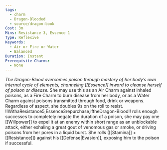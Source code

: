 ```yaml
---
tags:
  - charm
  - Dragon-Blooded
  - source/dragon-book
Cost: 3m
Mins: Resistance 3, Essence 1
Type: Reflexive
Keywords:
  - Air or Fire or Water
  - Balanced
Duration: Instant
Prerequisite Charms:
  - None
---
```

*The Dragon-Blood overcomes poison through mastery of her body’s own internal cycle of elements, channeling [[Essence]] inward to cleanse herself of poison or disease.*
She may use this as an Air Charm against inhaled poisons, as a Fire Charm to burn disease from her body, or as a Water Charm against poisons transmitted through food, drink or weapons. Regardless of aspect, she doubles 9s on the roll to resist. !!WithaResistance5,Essence3repurchase,iftheDragon-Blood!! rolls enough successes to completely negate the duration of a poison, she may pay one [[Willpower]] to expel it at an enemy within short range as an unblockable attack, either exhaling a great gout of venomous gas or smoke, or driving poisons from her pores in a liquid burst. She rolls ([[Stamina]] + [[Resistance]]) against his [[Defense|Evasion]], exposing him to the poison if successful.